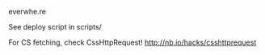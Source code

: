 
everwhe.re


See deploy script in scripts/


For CS fetching, check CssHttpRequest!
http://nb.io/hacks/csshttprequest